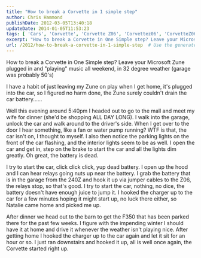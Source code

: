 ```yaml
---
title: "How to break a Corvette in 1 simple step"
author: Chris Hammond
publishDate: 2012-03-05T13:40:18
updateDate: 2014-01-05T11:53:23
tags: [ 'Cars', 'Corvette', 'Corvette Z06', 'Corvettez06', 'CorvetteZ06org' ]
excerpt: "How to break a Corvette in One Simple step? Leave your Microsoft Zune plugged in and \"playing\" music all weekend, in 32 degree weather (garage was probably 50's)   I have a habit of just leaving my Zune on play when I get home, it's plugged into the car, so I figured no harm done, the Zune surely couldn't drain the car battery......"
url: /2012/how-to-break-a-corvette-in-1-simple-step  # Use the generated URL with year
---
```

<p>How to break a Corvette in One Simple step? Leave your Microsoft Zune plugged in and &quot;playing&quot; music all weekend, in 32 degree weather (garage was probably 50's)</p> <p>I have a habit of just leaving my Zune on play when I get home, it's plugged into the car, so I figured no harm done, the Zune surely couldn't drain the car battery......</p> <p>Well this evening around 5:40pm I headed out to go to the mall and meet my wife for dinner (she'd be shopping ALL DAY LONG). I walk into the garage, unlock the car and walk around to the driver's side. When I get over to the door I hear something, like a fan or water pump running? WTF is that, the car isn't on, I thought to myself. I also then notice the parking lights on the front of the car flashing, and the interior lights seem to be as well. I open the car and get in, step on the brake to start the car and all the lights dim greatly. Oh great, the battery is dead.</p> <p>I try to start the car, click click click, yup dead battery. I open up the hood and I can hear relays going nuts up near the battery. I grab the battery that is in the garage from the 240Z and hook it up via jumper cables to the Z06, the relays stop, so that's good. I try to start the car, nothing, no dice, the battery doesn't have enough juice to jump it. I hooked the charger up to the car for a few minutes hoping it might start up, no luck there either, so Natalie came home and picked me up.</p> <p>After dinner we head out to the barn to get the F350 that has been parked there for the past few weeks. I figure with the impending winter I should have it at home and drive it whenever the weather isn't playing nice. After getting home I hooked the charger up to the car again and let it sit for an hour or so. I just ran downstairs and hooked it up, all is well once again, the Corvette started right up.</p>
